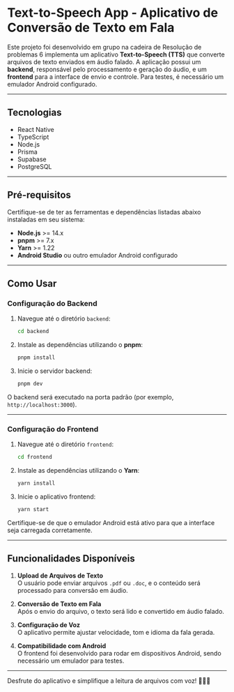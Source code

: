 # Text-to-Speech App - Aplicativo de Conversão de Texto em Fala  


Este projeto foi desenvolvido em grupo na cadeira de Resolução de problemas 6 implementa um aplicativo **Text-to-Speech (TTS)** que converte arquivos de texto enviados em áudio falado. A aplicação possui um **backend**, responsável pelo processamento e geração do áudio, e um **frontend** para a interface de envio e controle. Para testes, é necessário um emulador Android configurado.  

---

## Tecnologias
* React Native
* TypeScript
* Node.js
* Prisma
* Supabase
* PostgreSQL

---

## Pré-requisitos  

Certifique-se de ter as ferramentas e dependências listadas abaixo instaladas em seu sistema:  

- **Node.js** >= 14.x  
- **pnpm** >= 7.x  
- **Yarn** >= 1.22  
- **Android Studio** ou outro emulador Android configurado  

---

## Como Usar  

### Configuração do Backend  

1. Navegue até o diretório `backend`:  
   ```bash  
   cd backend  
   ```  
2. Instale as dependências utilizando o **pnpm**:  
   ```bash  
   pnpm install  
   ```  
3. Inicie o servidor backend:  
   ```bash  
   pnpm dev  
   ```  

O backend será executado na porta padrão (por exemplo, `http://localhost:3000`).  

---

### Configuração do Frontend  

1. Navegue até o diretório `frontend`:  
   ```bash  
   cd frontend  
   ```  
2. Instale as dependências utilizando o **Yarn**:  
   ```bash  
   yarn install  
   ```  
3. Inicie o aplicativo frontend:  
   ```bash  
   yarn start  
   ```  

Certifique-se de que o emulador Android está ativo para que a interface seja carregada corretamente.  

---

## Funcionalidades Disponíveis  

1. **Upload de Arquivos de Texto**  
   O usuário pode enviar arquivos `.pdf` ou `.doc`, e o conteúdo será processado para conversão em áudio.  

2. **Conversão de Texto em Fala**  
   Após o envio do arquivo, o texto será lido e convertido em áudio falado.  

3. **Configuração de Voz**  
   O aplicativo permite ajustar velocidade, tom e idioma da fala gerada.  

4. **Compatibilidade com Android**  
   O frontend foi desenvolvido para rodar em dispositivos Android, sendo necessário um emulador para testes.  

---

Desfrute do aplicativo e simplifique a leitura de arquivos com voz! 📂🎤🚀  
